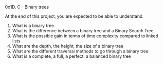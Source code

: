 0x1D. C - Binary trees

At the end of this project, you are expected to be able to understand:

1. What is a binary tree
2. What is the difference between a binary tree and a Binary Search Tree
3. What is the possible gain in terms of time complexity compared to linked lists
4. What are the depth, the height, the size of a binary tree
5. What are the different traversal methods to go through a binary tree
6. What is a complete, a full, a perfect, a balanced binary tree
